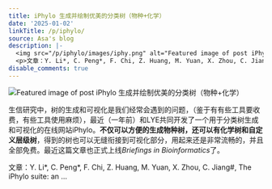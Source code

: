 ```yaml
---
title: iPhylo 生成并绘制优美的分类树（物种+化学）
date: '2025-01-02'
linkTitle: /p/iphylo/
source: Asa's blog
description: |-
  <img src="/p/iphylo/images/iphy.png" alt="Featured image of post iPhylo 生成并绘制优美的分类树（物种+化学）" /><p>生信研究中，树的生成和可视化是我们经常会遇到的问题，（鉴于有有些工具要收费，有些工具使用麻烦），最近（一年前）和LYE共同开发了一个用于分类树生成和可视化的在线网站iPhylo。<strong>不仅可以方便的生成物种树，还可以有化学树和自定义层级树</strong>，得到的树也可以无缝衔接到可视化部分，用起来还是非常流畅的，并且全部免费。最近这篇文章也正式上线<em>Briefings in Bioinformatics</em>了。</p>
  <p>文章：Y. Li*, C. Peng*, F. Chi, Z. Huang, M. Yuan, X. Zhou, C. Jiang#, The iPhylo suite: an ...
disable_comments: true
---
```

<img src="/p/iphylo/images/iphy.png" alt="Featured image of post iPhylo 生成并绘制优美的分类树（物种+化学）" /><p>生信研究中，树的生成和可视化是我们经常会遇到的问题，（鉴于有有些工具要收费，有些工具使用麻烦），最近（一年前）和LYE共同开发了一个用于分类树生成和可视化的在线网站iPhylo。<strong>不仅可以方便的生成物种树，还可以有化学树和自定义层级树</strong>，得到的树也可以无缝衔接到可视化部分，用起来还是非常流畅的，并且全部免费。最近这篇文章也正式上线<em>Briefings in Bioinformatics</em>了。</p>
<p>文章：Y. Li*, C. Peng*, F. Chi, Z. Huang, M. Yuan, X. Zhou, C. Jiang#, The iPhylo suite: an ...